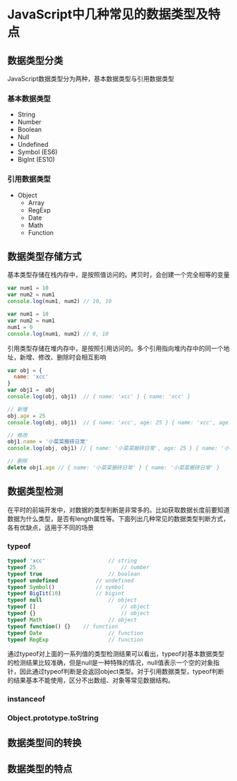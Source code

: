 # JavaScript中几种常见的数据类型及特点



## 数据类型分类

JavaScript数据类型分为两种，基本数据类型与引用数据类型

### 基本数据类型

- String
- Number
- Boolean
- Null
- Undefined
- Symbol (ES6)
- BigInt (ES10)

### 引用数据类型

- Object
  - Array
  - RegExp
  - Date
  - Math
  - Function

## 数据类型存储方式

基本类型存储在栈内存中，是按照值访问的。拷贝时，会创建一个完全相等的变量

```javascript
var num1 = 10
var num2 = num1
console.log(num1, num2)	// 10, 10

var num1 = 10
var num2 = num1
num1 = 0
console.log(num1, num2) // 0, 10
```

引用类型存储在堆内存中，是按照引用访问的。多个引用指向堆内存中的同一个地址，新增、修改、删除时会相互影响

```javascript
var obj = {
  name: 'xcc'
}
var obj1 =  obj
console.log(obj, obj1)	// { name: 'xcc' } { name: 'xcc' }

// 新增
obj.age = 25
console.log(obj, obj1)	// { name: 'xcc', age: 25 } { name: 'xcc', age: 25 }

// 修改
obj1.name = '小菜菜搬砖日常'
console.log(obj, obj1) // { name: '小菜菜搬砖日常', age: 25 } { name: '小菜菜搬砖日常', age: 25 }

// 删除
delete obj1.age	// { name: '小菜菜搬砖日常' } { name: '小菜菜搬砖日常' }

```

## 数据类型检测

在平时的前端开发中，对数据的类型判断是非常多的。比如获取数据长度前要知道数据为什么类型，是否有length属性等。下面列出几种常见的数据类型判断方式，各有优缺点，适用于不同的场景

### typeof

```javascript
typeof 'xcc'					// string
typeof 25							// number
typeof true						// boolean
typeof undefined			// undefined
typeof Symbol()				// symbol
typeof BigIit(10)			// bigint
typeof null						// object
typeof []							// object
typeof {}							// object
typeof Math						// object
typeof function() {}	// function
typeof Date						// function
typeof RegExp					// function
```

通过typeof对上面的一系列值的类型检测结果可以看出，typeof对基本数据类型的检测结果比较准确，但是null是一种特殊的情况，null值表示一个空的对象指针，因此通过typeof判断是会返回object类型。对于引用数据类型，typeof判断的结果基本不能使用，区分不出数组、对象等常见数据结构。

### instanceof



### Object.prototype.toString



## 数据类型间的转换



## 数据类型的特点

